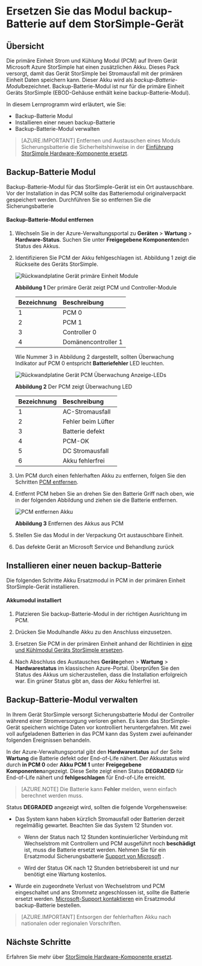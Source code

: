 <properties 
   pageTitle="Batterie auf einem Gerät StorSimple | Microsoft Azure"
   description="Beschreibt das Entfernen und ersetzen das Modul backup-Batterie auf dem StorSimple-Gerät verwalten."
   services="storsimple"
   documentationCenter=""
   authors="alkohli"
   manager="carmonm"
   editor="" />
<tags 
   ms.service="storsimple"
   ms.devlang="NA"
   ms.topic="article"
   ms.tgt_pltfrm="NA"
   ms.workload="TBD"
   ms.date="08/17/2016"
   ms.author="alkohli" />

# <a name="replace-the-backup-battery-module-on-your-storsimple-device"></a>Ersetzen Sie das Modul backup-Batterie auf dem StorSimple-Gerät

## <a name="overview"></a>Übersicht

Die primäre Einheit Strom und Kühlung Modul (PCM) auf Ihrem Gerät Microsoft Azure StorSimple hat einen zusätzlichen Akku. Dieses Pack versorgt, damit das Gerät StorSimple bei Stromausfall mit der primären Einheit Daten speichern kann. Dieser Akku wird als *backup-Batterie-Modul*bezeichnet. Backup-Batterie-Modul ist nur für die primäre Einheit Geräts StorSimple (EBOD-Gehäuse enthält keine backup-Batterie-Modul). 

In diesem Lernprogramm wird erläutert, wie Sie:

- Backup-Batterie Modul 
- Installieren einer neuen backup-Batterie
- Backup-Batterie-Modul verwalten

>[AZURE.IMPORTANT] Entfernen und Austauschen eines Moduls Sicherungsbatterie die Sicherheitshinweise in der [Einführung StorSimple Hardware-Komponente ersetzt](storsimple-hardware-component-replacement.md).

## <a name="remove-the-backup-battery-module"></a>Backup-Batterie Modul

Backup-Batterie-Modul für das StorSimple-Gerät ist ein Ort austauschbare. Vor der Installation in das PCM sollte das Batteriemodul originalverpackt gespeichert werden. Durchführen Sie so entfernen Sie die Sicherungsbatterie

#### <a name="to-remove-the-backup-battery-module"></a>Backup-Batterie-Modul entfernen

1. Wechseln Sie in der Azure-Verwaltungsportal zu **Geräten** > **Wartung** > **Hardware-Status**. Suchen Sie unter **Freigegebene Komponenten**den Status des Akkus.

2. Identifizieren Sie PCM der Akku fehlgeschlagen ist. Abbildung 1 zeigt die Rückseite des Geräts StorSimple.

    ![Rückwandplatine Gerät primäre Einheit Module](./media/storsimple-battery-replacement/IC740994.png)

    **Abbildung 1** Der primäre Gerät zeigt PCM und Controller-Module

  	|Bezeichnung|Beschreibung|
  	|:----|:----------|
  	|1|PCM 0|
  	|2|PCM 1|
  	|3|Controller 0|
  	|4|Domänencontroller 1|

    Wie Nummer 3 in Abbildung 2 dargestellt, sollten Überwachung Indikator auf PCM 0 entspricht **Batteriefehler** LED leuchten.

    ![Rückwandplatine Gerät PCM Überwachung Anzeige-LEDs](./media/storsimple-battery-replacement/IC740992.png)

    **Abbildung 2** Der PCM zeigt Überwachung LED

  	|Bezeichnung|Beschreibung|
  	|:---|:-----------|
  	|1|AC-Stromausfall|
  	|2|Fehler beim Lüfter|
  	|3|Batterie defekt|
  	|4|PCM-OK|
  	|5|DC Stromausfall|
  	|6|Akku fehlerfrei|

3. Um PCM durch einen fehlerhaften Akku zu entfernen, folgen Sie den Schritten [PCM entfernen](storsimple-power-cooling-module-replacement.md#remove-a-pcm).

4. Entfernt PCM heben Sie an drehen Sie den Batterie Griff nach oben, wie in der folgenden Abbildung und ziehen sie die Batterie entfernen.

    ![PCM entfernen Akku](./media/storsimple-battery-replacement/IC741019.png)

    **Abbildung 3** Entfernen des Akkus aus PCM

5. Stellen Sie das Modul in der Verpackung Ort austauschbare Einheit.

6. Das defekte Gerät an Microsoft Service und Behandlung zurück

## <a name="install-a-new-backup-battery-module"></a>Installieren einer neuen backup-Batterie

Die folgenden Schritte Akku Ersatzmodul in PCM in der primären Einheit StorSimple-Gerät installieren.

#### <a name="to-install-the-battery-module"></a>Akkumodul installiert

1. Platzieren Sie backup-Batterie-Modul in der richtigen Ausrichtung im PCM.

2. Drücken Sie Modulhandle Akku zu den Anschluss einzusetzen.

3. Ersetzen Sie PCM in der primären Einheit anhand der Richtlinien in [eine und Kühlmodul Geräts StorSimple ersetzen](storsimple-power-cooling-module-replacement.md).

4. Nach Abschluss des Austausches **Geräte**gehen > **Wartung** > **Hardwarestatus** im klassischen Azure-Portal. Überprüfen Sie den Status des Akkus um sicherzustellen, dass die Installation erfolgreich war. Ein grüner Status gibt an, dass der Akku fehlerfrei ist.

## <a name="maintain-the-backup-battery-module"></a>Backup-Batterie-Modul verwalten

In Ihrem Gerät StorSimple versorgt Sicherungsbatterie Modul der Controller während einer Stromversorgung verloren gehen. Es kann das StorSimple-Gerät speichern wichtige Daten vor kontrolliert heruntergefahren. Mit zwei voll aufgeladenen Batterien in das PCM kann das System zwei aufeinander folgenden Ereignissen behandeln.

In der Azure-Verwaltungsportal gibt den **Hardwarestatus** auf der Seite **Wartung** die Batterie defekt oder End-of-Life nähert. Der Akkustatus wird durch **in PCM 0** oder **Akku PCM 1** unter **Freigegebene Komponenten**angezeigt. Diese Seite zeigt einen Status **DEGRADED** für End-of-Life nähert und **fehlgeschlagen** für End-of-Life erreicht. 

>[AZURE.NOTE] Die Batterie kann **Fehler** melden, wenn einfach berechnet werden muss.
 
Status **DEGRADED** angezeigt wird, sollten die folgende Vorgehensweise:

- Das System kann haben kürzlich Stromausfall oder Batterien derzeit regelmäßig gewartet. Beachten Sie das System 12 Stunden vor.

    - Wenn der Status nach 12 Stunden kontinuierlicher Verbindung mit Wechselstrom mit Controllern und PCM ausgeführt noch **beschädigt** ist, muss die Batterie ersetzt werden. Nehmen Sie für ein Ersatzmodul Sicherungsbatterie [Support von Microsoft](storsimple-contact-microsoft-support.md) .

    - Wird der Status OK nach 12 Stunden betriebsbereit ist und nur benötigt eine Wartung kostenlos.

- Wurde ein zugeordnete Verlust von Wechselstrom und PCM eingeschaltet und ans Stromnetz angeschlossen ist, sollte die Batterie ersetzt werden. [Microsoft-Support kontaktieren](storsimple-contact-microsoft-support.md) ein Ersatzmodul backup-Batterie bestellen.

>[AZURE.IMPORTANT] Entsorgen der fehlerhaften Akku nach nationalen oder regionalen Vorschriften. 

## <a name="next-steps"></a>Nächste Schritte

Erfahren Sie mehr über [StorSimple Hardware-Komponente ersetzt](storsimple-hardware-component-replacement.md).
